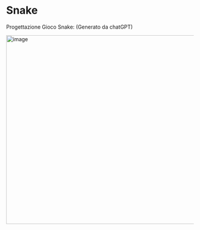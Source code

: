# Snake
Progettazione Gioco Snake: (Generato da chatGPT)

<img width="507" alt="image" src="https://github.com/user-attachments/assets/8bf05bce-6c28-476f-af0c-f451c8412cd3" />

